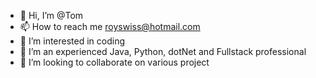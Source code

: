 - 👋 Hi, I’m @Tom
- 📫 How to reach me royswiss@hotmail.com
- 👀 I’m interested in coding
- 🌱 I’m an experienced Java, Python, dotNet and Fullstack professional
- 💞️ I’m looking to collaborate on various project

<!---
tomassio/tomassio is a ✨ special ✨ repository because its `README.md` (this file) appears on your GitHub profile.
You can click the Preview link to take a look at your changes.
--->

